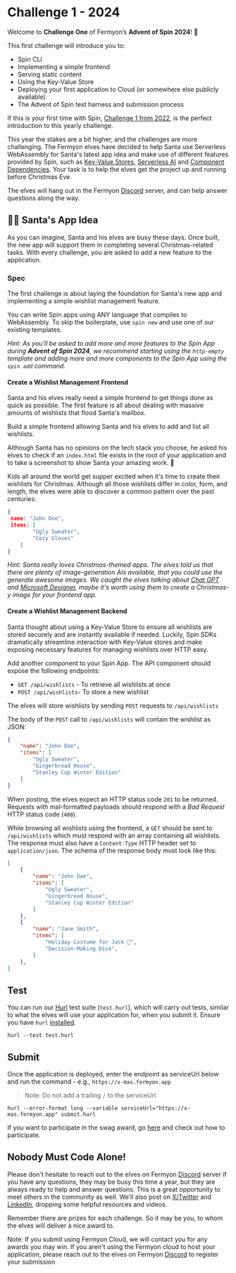 # Challenge 1 - 2024

Welcome to **Challenge One** of Fermyon’s **Advent of Spin 2024**! 🥳

This first challenge will introduce you to:

- Spin CLI
- Implementing a simple frontend
- Serving static content
- Using the Key-Value Store
- Deploying your first application to Cloud (or somewhere else publicly available)
- The Advent of Spin test harness and submission process

If this is your first time with Spin, [Challenge 1 from 2022](../../2022/CHALLENGE-1/README.md), is the perfect introduction to this yearly challenge.

This year the stakes are a bit higher, and the challenges are more challenging. The Fermyon elves have decided to help Santa use Serverless WebAssembly for Santa's latest app idea and make use of different features provided by Spin, such as [Key-Value Stores](https://developer.fermyon.com/spin/v3/kv-store-api-guide), [Serverless AI](https://developer.fermyon.com/spin/v3/serverless-ai-api-guide) and [Component Dependencies](https://developer.fermyon.com/spin/v3/writing-apps#using-component-dependencies). Your task is to help the elves get the project up and running before Christmas Eve.

The elves will hang out in the Fermyon [Discord](https://discord.gg/AAFNfS7NGf) server, and can help answer questions along the way.

## 🎅🏽 Santa's App Idea

As you can imagine, Santa and his elves are busy these days. Once built, the new app will support them in completing several Christmas-related tasks. With every challenge, you are asked to add a new feature to the application.

### Spec

The first challenge is about laying the foundation for Santa's new app and implementing a simple wishlist management feature.

You can write Spin apps using ANY language that compiles to WebAssembly. To skip the boilerplate, use `spin new` and use one of our existing templates.

*Hint: As you'll be asked to add more and more features to the Spin App during **Advent of Spin 2024**, we recommend starting using the `http-empty` template and adding more and more components to the Spin App using the `spin add` command.* 

#### Create a Wishlist Management Frontend

Santa and his elves really need a simple frontend to get things done as quick as possible. The first feature is all about dealing with massive amounts of wishlists that flood Santa's mailbox.

Build a simple frontend allowing Santa and his elves to add and list all wishlists. 

Although Santa has no opinions on the tech stack you choose, he asked his elves to check if an `index.html` file exists in the root of your application and to take a screenshot to show Santa your amazing work. 🎄

Kids all around the world get supper excited when it's time to create their wishlists for Christmas. Although all those wishlists differ in color, form, and length, the elves were able to discover a  common pattern over the past centuries:

```json
{
 name: "John Doe",
 items: [
        "Ugly Sweater",
        "Cozy Gloves"
    ]
}
```

*Hint: Santa really loves Christmas-themed apps. The elves told us that there are plenty of image-generation AIs available, that you could use the generate awesome images. We caught the elves talking about [Chat GPT](https://chatgpt.com) and [Microsoft Designer](https://designer.microsoft.com/), maybe it's worth using them to create a Christmas-y image for your frontend app.*


#### Create a Wishlist Management Backend

Santa thought about using a Key-Value Store to ensure all wishlists are stored securely and are instantly available if needed. Luckily, Spin SDKs dramatically streamline interaction with Key-Value stores and make exposing necessary features for managing wishlists over HTTP easy. 

Add another component to your Spin App. The API component should expose the following endpoints:

- `GET /api/wishlists` - To retrieve all wishlists at once
- `POST /api/wishlists`- To store a new wishlist

The elves will store wishlists by sending `POST` requests to `/api/wishlists`

The body of the `POST` call to `/api/wishlists` will contain the wishlist as JSON:

```json
{
    "name": "John Doe",
    "items": [
        "Ugly Sweater",
        "Gingerbread House",
        "Stanley Cup Winter Edition"
    ]
}
```

When posting, the elves expect an HTTP status code `201` to be returned. Requests with mal-formatted payloads should respond with a *Bad Request* HTTP status code (`400`).

While browsing all wishlists using the frontend, a `GET` should be sent to `/api/wishlists` which must respond with an array containing all wishlists. The response must also have a `Content-Type` HTTP header set to `application/json`. The schema of the response body must look like this:

```JSON
[ 
    {
        "name": "John Doe",
        "items": [
            "Ugly Sweater",
            "Gingerbread House",
            "Stanley Cup Winter Edition"
        ]
    },
    {
        "name": "Jane Smith",
        "items": [
            "Holiday Costume for Jack 🐶",
            "Decision-Making Dice",
        ]
    },
]
```

## Test

You can run our [Hurl](https://hurl.dev) test suite (`test.hurl`), which will carry out tests, similar to what the elves will use your application for, when you submit it. Ensure you have `hurl` [installed](https://hurl.dev/docs/installation.html).

```shell
hurl --test test.hurl
```

## Submit

Once the application is deployed, enter the endpoint as serviceUrl below and run the command - e.g., `https://x-mas.fermyon.app`

> Note: Do not add a trailing `/` to the serviceUrl.

```shell
hurl --error-format long --variable serviceUrl="https://x-mas.fermyon.app" submit.hurl
```

If you want to participate in the swag award, go [here](../../README.md#Prizes) and check out how to participate.

## Nobody Must Code Alone!

Please don't hesitate to reach out to the elves on Fermyon [Discord](https://discord.gg/AAFNfS7NGf) server if you have any questions, they may be busy this time a year, but they are always ready to help and answer questions. This is a great opportunity to meet others in the community as well. We’ll also post on [X/Twitter](https://twitter.com/fermyontech) and [LinkedIn](https://www.linkedin.com/company/fermyon), dropping some helpful resources and videos.

Remember there are prizes for each challenge. So it may be you, to whom the elves will deliver a nice award to.

Note: If you submit using Fermyon Cloud, we will contact you for any awards you may win. If you aren't using the Fermyon cloud to host your application, please reach out to the elves on Fermyon [Discord](https://discord.gg/AAFNfS7NGf) to register your submission
